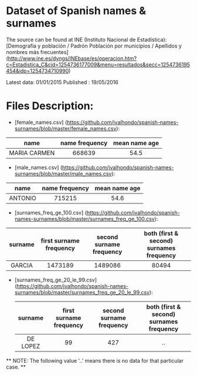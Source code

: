 # Dataset of Spanish names & surnames

The source can be found at INE (Instituto Nacional de Estadística): 
[Demografía y población / Padrón Población por municipios / Apellidos y nombres más frecuentes] (http://www.ine.es/dyngs/INEbase/es/operacion.htm?c=Estadistica_C&cid=1254736177009&menu=resultados&secc=1254736195454&idp=1254734710990)

Latest data: 01/01/2015
Published : 19/05/2016

# Files Description:

* [female_names.csv] (https://github.com/jvalhondo/spanish-names-surnames/blob/master/female_names.csv): 

| name | name frequency | mean name age |
|:----:|:--------------:|:-------------:|
| MARIA CARMEN | 668639 | 54.5 |

* [male_names.csv] (https://github.com/jvalhondo/spanish-names-surnames/blob/master/male_names.csv): 

| name | name frequency | mean name age |
|:----:|:--------------:|:-------------:|
| ANTONIO | 715215 | 54.6 |

* [surnames_freq_ge_100.csv] (https://github.com/jvalhondo/spanish-names-surnames/blob/master/surnames_freq_ge_100.csv): 

| surname | first surname frequency | second surname frequency | both (first & second) surnames frequency |
|:-------:|:-----------------------:|:------------------------:|:----------------------------------------:|
| GARCIA | 1473189 | 1489086 | 80494 |

* [surnames_freq_ge_20_le_99.csv] (https://github.com/jvalhondo/spanish-names-surnames/blob/master/surnames_freq_ge_20_le_99.csv):

  | surname | first surname frequency | second surname frequency | both (first & second) surnames frequency |
  |:-------:|:-----------------------:|:------------------------:|:----------------------------------------:|
  | DE LOPEZ |99 | 427 | .. |
 
**
NOTE:
The following value '..' means there is no data for that particular case.
**
  
  
  
